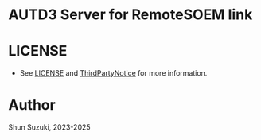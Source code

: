 # AUTD3 Server for RemoteSOEM link

# LICENSE

* See [LICENSE](./LICENSE) and [ThirdPartyNotice](./ThirdPartyNotice.txt) for more information.

# Author

Shun Suzuki, 2023-2025
